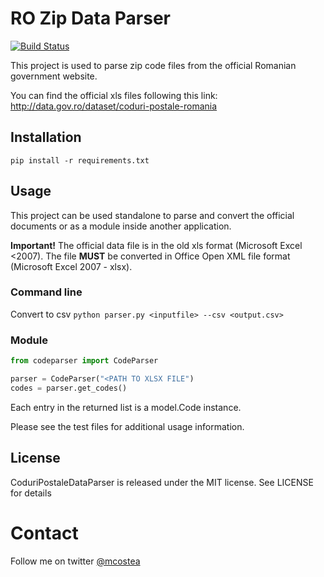 # RO Zip Data Parser

[![Build Status](https://travis-ci.org/macostea/CoduriPostaleDataParser.svg?branch=develop)](https://travis-ci.org/macostea/CoduriPostaleDataParser)

This project is used to parse zip code files from the official Romanian government website. 

You can find the official xls files following this link:
http://data.gov.ro/dataset/coduri-postale-romania


## Installation
`pip install -r requirements.txt`

## Usage
This project can be used standalone to parse and convert the official documents or as a module inside another application.

**Important!**
The official data file is in the old xls format (Microsoft Excel <2007). The file **MUST** be converted in Office Open XML file format (Microsoft Excel 2007 - xlsx). 

### Command line
Convert to csv 
`python parser.py <inputfile> --csv <output.csv>`

### Module
```python
from codeparser import CodeParser

parser = CodeParser("<PATH TO XLSX FILE")
codes = parser.get_codes()
```

Each entry in the returned list is a model.Code instance.

Please see the test files for additional usage information.

## License
CoduriPostaleDataParser is released under the MIT license. See LICENSE for details

# Contact
Follow me on twitter [@mcostea](https://twitter.com/mcostea)